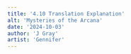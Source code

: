 ```yaml
---
title: '4.10 Translation Explanation'
alt: 'Mysteries of the Arcana'
date: '2024-10-03'
author: 'J Gray'
artist: 'Gennifer'
---
```

